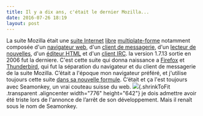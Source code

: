 ```yaml
---
title: Il y a dix ans, c'était le dernier Mozilla...
date: 2016-07-26 18:19
layout: post
---
```


La suite Mozilla était une [suite
Internet](https://fr.wikipedia.org/wiki/Suite_Internet "Suite Internet")
[libre](https://fr.wikipedia.org/wiki/Logiciel_libre "Logiciel libre")
[multiplate-forme](https://fr.wikipedia.org/wiki/Multiplate-forme "Multiplate-forme")
notamment composée d'un [navigateur
web](https://fr.wikipedia.org/wiki/Navigateur_web "Navigateur web"),
d'un [client de
messagerie](https://fr.wikipedia.org/wiki/Client_de_messagerie "Client de messagerie"),
d'un [lecteur de
nouvelles](https://fr.wikipedia.org/wiki/Lecteur_de_nouvelles "Lecteur de nouvelles"),
d'un [éditeur
HTML](https://fr.wikipedia.org/wiki/%C3%89diteur_HTML "Éditeur HTML") et
d'un [client
IRC](https://fr.wikipedia.org/wiki/Client_IRC "Client IRC"). la version
1.7.13 sortie en 2006 fut la derniere. C'est cette suite qui donna
naissance a [Firefox](https://www.mozilla.org/fr/firefox/new/) et
[Thunderbird](https://www.mozilla.org/fr/thunderbird/), qui fut la
séparation du navigateur et du client de messagerie de la suite Mozilla.
C’était a l'époque mon navigateur préféré, et j'utilise toujours cette
suite [dans sa nouvelle formule](http://www.seamonkey-project.org/).
C’était et ça l'est toujours avec Seamonkey, un vrai couteau suisse du
web.
![](http://download.tuxfamily.org/passionlinux/images/png/suse93moz.png){.shrinkToFit
.transparent .aligncenter width="776" height="642"} je dois admettre
avoir été triste lors de l'annonce de l’arrêt de son développement. Mais
il renaît sous le nom de Seamonkey.  
